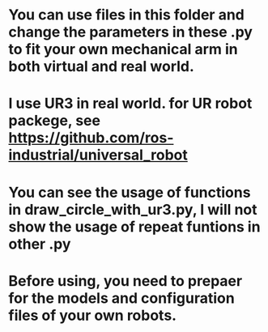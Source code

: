 # You can use files in this folder and change the parameters in these .py to fit your own mechanical arm in both virtual and real world.
# I use UR3 in real world. for UR robot packege, see https://github.com/ros-industrial/universal_robot
# You can see the usage of functions in draw_circle_with_ur3.py, I will not show the usage of repeat funtions in other .py
# Before using, you need to prepaer for the models and configuration files of your own robots.  
